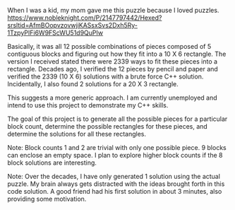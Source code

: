 When I was a kid, my mom gave me this puzzle because I loved puzzles.
https://www.nobleknight.com/P/2147797442/Hexed?srsltid=AfmBOopvzovwjiKASsxSvs2Dxh5Ry-1TzpyPIFi6W9FScWU51d9QuPIw

Basically, it was all 12 possible combinations of pieces composed of 5 contiguous blocks and figuring out how they fit into a 10 X 6 rectangle.
The version I received stated there were 2339 ways to fit these pieces into a rectangle.
Decades ago, I verified the 12 pieces by pencil and paper and verified the 2339 (10 X 6) solutions with a brute force C++ solution.
Incidentally, I also found 2 solutions for a 20 X 3 rectangle.

This suggests a more generic approach.  I am currently unemployed and intend to use this project to demonstrate my C++ skills.

The goal of this project is to generate all the possible pieces for a particular block count, determine the possible rectangles for these pieces, and determine the solutions for all these rectangles.

Note: Block counts 1 and 2 are trivial with only one possible piece.  9 blocks can enclose an empty space.  I plan to explore higher block counts if the 8 block solutions are interesting.

Note: Over the decades, I have only generated 1 solution using the actual puzzle.  My brain always gets distracted with the ideas brought forth in this code solution.
A good friend had his first solution in about 3 minutes, also providing some motivation. 
